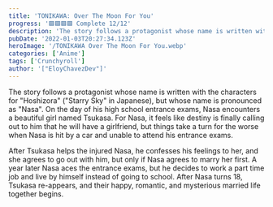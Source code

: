```yaml
---
title: 'TONIKAWA: Over The Moon For You'
progress: '🟩🟩🟩🟩 Complete 12/12'
description: 'The story follows a protagonist whose name is written with the characters for "Hoshizora" ("Starry Sky" in Japanese), but whose name is pronounced as "Nasa".'
pubDate: '2022-01-03T20:27:34.123Z'
heroImage: '/TONIKAWA Over The Moon For You.webp'
categories: ['Anime']
tags: ['Crunchyroll']
author: '["EloyChavezDev"]'
---
```

The story follows a protagonist whose name is written with the characters for "Hoshizora" ("Starry Sky" in Japanese), but whose name is pronounced as "Nasa". On the day of his high school entrance exams, Nasa encounters a beautiful girl named Tsukasa. For Nasa, it feels like destiny is finally calling out to him that he will have a girlfriend, but things take a turn for the worse when Nasa is hit by a car and unable to attend his entrance exams.

After Tsukasa helps the injured Nasa, he confesses his feelings to her, and she agrees to go out with him, but only if Nasa agrees to marry her first. A year later Nasa aces the entrance exams, but he decides to work a part time job and live by himself instead of going to school. After Nasa turns 18, Tsukasa re-appears, and their happy, romantic, and mysterious married life together begins.